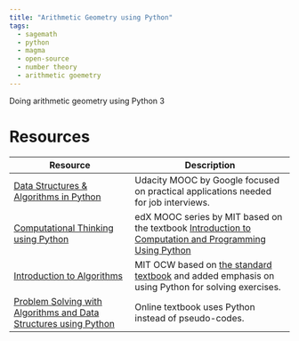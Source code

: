```yaml
---
title: "Arithmetic Geometry using Python"
tags:
  - sagemath
  - python
  - magma
  - open-source
  - number theory
  - arithmetic goemetry
---
```

Doing arithmetic geometry using Python 3

# Resources

| Resource | Description |
| --------- | ----- |
| [Data Structures & Algorithms in Python](https://www.udacity.com/course/data-structures-and-algorithms-in-python--ud513) | Udacity MOOC by Google focused on practical applications needed for job interviews.|
| [ Computational Thinking using Python](https://www.edx.org/xseries/mitx-computational-thinking-using-python)| edX MOOC series by MIT based on the textbook [Introduction to Computation and Programming Using Python](https://mitpress.mit.edu/books/introduction-computation-and-programming-using-python-third-edition) |
| [Introduction to Algorithms](http://ocw.mit.edu/6-006F11) | MIT OCW based on [the standard textbook](https://mitpress.mit.edu/books/introduction-algorithms-third-edition) and added emphasis on using Python for solving exercises.|
| [Problem Solving with Algorithms and Data Structures using Python](https://runestone.academy/runestone/books/published/pythonds/index.html) | Online textbook uses Python instead of pseudo-codes.|
